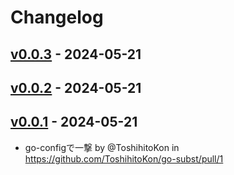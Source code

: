 # Changelog

## [v0.0.3](https://github.com/ToshihitoKon/go-subst/compare/v0.0.2...v0.0.3) - 2024-05-21

## [v0.0.2](https://github.com/ToshihitoKon/go-subst/compare/v0.0.1...v0.0.2) - 2024-05-21

## [v0.0.1](https://github.com/ToshihitoKon/go-subst/commits/v0.0.1) - 2024-05-21
- go-configで一撃 by @ToshihitoKon in https://github.com/ToshihitoKon/go-subst/pull/1
